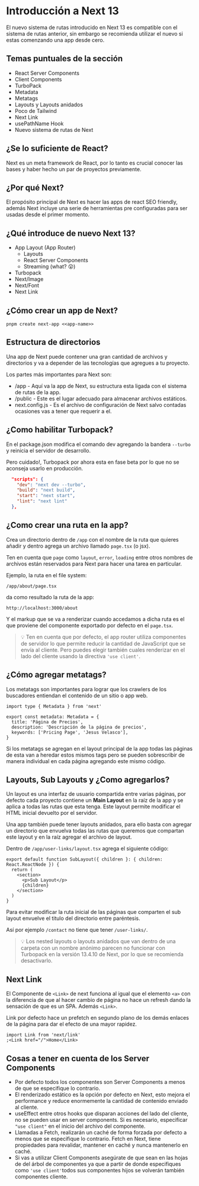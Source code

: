 # Introducción a Next 13

El nuevo sistema de rutas introducido en Next 13 es compatible con el sistema de rutas anterior, sin embargo se recomienda utilizar el nuevo si estas comenzando una app desde cero.

## Temas puntuales de la sección

- React Server Components
- Client Components
- TurboPack
- Metadata
- Metatags
- Layouts y Layouts anidados
- Poco de Tailwind
- Next Link
- usePathName Hook
- Nuevo sistema de rutas de Next

## ¿Se lo suficiente de React?

Next es un meta framework de React, por lo tanto es crucial conocer las bases y haber hecho un par de proyectos previamente.

## ¿Por qué Next?

El propósito principal de Next es hacer las apps de react SEO friendly, además Next incluye una serie de herramientas pre configuradas para ser usadas desde el primer momento.

## ¿Qué introduce de nuevo Next 13?

- App Layout (App Router)
  - Layouts
  - React Server Components
  - Streaming (what? 😲)
- Turbopack
- Next/Image
- Next/Font
- Next Link

## ¿Cómo crear un app de Next?

```shell
pnpm create next-app <<app-name>>
```

## Estructura de directorios

Una app de Next puede contener una gran cantidad de archivos y directorios y va a depender de las tecnologías que agregues a tu proyecto.

Los partes más importantes para Next son:

- /app - Aquí va la app de Next, su estructura esta ligada con el sistema de rutas de la app.
- /public - Este es el lugar adecuado para almacenar archivos estáticos.
- next.config.js - Es el archivo de configuración de Next salvo contadas ocasiones vas a tener que requerir a el.

## ¿Como habilitar Turbopack?

En el package.json modifica el comando dev agregando la bandera `--turbo` y reinicia el servidor de desarrollo.

Pero cuidado!, Turbopack por ahora esta en fase beta por lo que no se aconseja usarlo en producción.

```json
  "scripts": {
    "dev": "next dev --turbo",
    "build": "next build",
    "start": "next start",
    "lint": "next lint"
  },
```

## ¿Como crear una ruta en la app?

Crea un directorio dentro de `/app` con el nombre de la ruta que quieres añadir y dentro agrega un archivo llamado `page.tsx` (o jsx).

Ten en cuenta que `page` como `layout`, `error`, `loading` entre otros nombres de archivos están reservados para Next para hacer una tarea en particular.

Ejemplo, la ruta en el file system:

```plain text
/app/about/page.tsx
```

da como resultado la ruta de la app:

```plain text
http://localhost:3000/about
```

Y el markup que se va a renderizar cuando accedamos a dicha ruta es el que proviene del componente exportado por defecto en el `page.tsx`.

> 💡 Ten en cuenta que por defecto, el app router utiliza componentes de servidor lo que permite reducir la cantidad de JavaScript que se envía al cliente. Pero puedes elegir también cuales renderizar en el lado del cliente usando la directiva `'use client'`.

## ¿Cómo agregar metatags?

Los metatags son importantes para lograr que los crawlers de los buscadores entiendan el contenido de un sitio o app web.

```tsx
import type { Metadata } from 'next'

export const metadata: Metadata = {
  title: 'Página de Precios',
  description: 'Descripción de la página de precios',
  keywords: ['Pricing Page', 'Jesus Velasco'],
}
```

Si los metatags se agregan en el layout principal de la app todas las páginas de esta van a heredar estos mismos tags pero se pueden sobrescribir de manera individual en cada página agregando este mismo código.

## Layouts, Sub Layouts y ¿Como agregarlos?

Un layout es una interfaz de usuario compartida entre varias páginas, por defecto cada proyecto contiene un **Main Layout** en la raíz de la app y se aplica a todas las rutas que esta tenga. Este layout permite modificar el HTML inicial devuelto por el servidor.

Una app también puede tener layouts anidados, para ello basta con agregar un directorio que envuelva todas las rutas que queremos que compartan este layout y en la raíz agregar el archivo de layout.

Dentro de `/app/user-links/layout.tsx` agrega el siguiente código:

```tsx
export default function SubLayout({ children }: { children: React.ReactNode }) {
  return (
    <section>
      <p>Sub Layout</p>
      {children}
    </section>
  )
}
```

Para evitar modificar la ruta inicial de las páginas que comparten el sub layout envuelve el titulo del directorio entre paréntesis.

Así por ejemplo `/contact` no tiene que tener `/user-links/`.

> 💡 Los nested layouts o layouts anidados que van dentro de una carpeta con un nombre anónimo parecen no funcionar con Turbopack en la versión 13.4.10 de Next, por lo que se recomienda desactivarlo.

## Next Link

El Componente de `<Link>` de next funciona al igual que el elemento `<a>` con la diferencia de que al hacer cambio de página no hace un refresh dando la sensación de que es un SPA. Además `<Link>`.

Link por defecto hace un prefetch en segundo plano de los demás enlaces de la página para dar el efecto de una mayor rapidez.

```tsx
import Link from 'next/link'
;<Link href="/">Home</Link>
```

## Cosas a tener en cuenta de los Server Components

- Por defecto todos los componentes son Server Components a menos de que se especifique lo contrario.
- El renderizado estático es la opción por defecto en Next, esto mejora el performance y reduce enormemente la cantidad de contenido enviado al cliente.
- useEffect entre otros hooks que disparan acciones del lado del cliente, no se pueden usar en server components. Si es necesario, especificar `"use client"` en el inicio del archivo del componente.
- Llamadas a Fetch, realizarán un caché de forma forzada por defecto a menos que se especifique lo contrario. Fetch en Next, tiene propiedades para revalidar, mantener en caché y nunca mantenerlo en caché.
- Si vas a utilizar Client Components asegúrate de que sean en las hojas de del árbol de componentes ya que a partir de donde especifiques como `'use client'`todos sus componentes hijos se volverán también componentes cliente.
